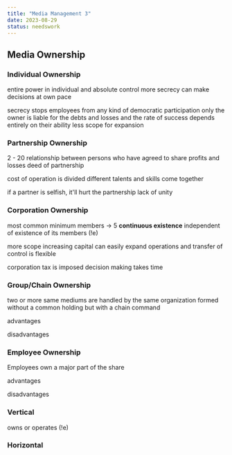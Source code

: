 ```yaml
---
title: "Media Management 3"
date: 2023-08-29
status: needswork
---
```


## Media Ownership
### Individual Ownership
entire power in individual and absolute control
more secrecy
can make decisions at own pace

secrecy stops employees from any kind of democratic participation
only the owner is liable for the debts and losses and the rate of success depends entirely on their ability 
less scope for expansion

### Partnership Ownership
2 - 20
relationship between persons who have agreed to share profits and losses
deed of partnership

cost of operation is divided
different talents and skills come together 

if a partner is selfish, it'll hurt the partnership
lack of unity 

### Corporation Ownership
most common
minimum members -> 5
**continuous existence** independent of existence of its members 
(!e)

more scope
increasing capital can easily expand operations and transfer of control is flexible

corporation tax is imposed
decision making takes time 

### Group/Chain Ownership
two or more same mediums are handled by the same organization 
formed without a common holding but with a chain command

advantages

disadvantages 

### Employee Ownership
Employees own a major part of the share

advantages

disadvantages 

### Vertical
owns or operates 
(!e)

### Horizontal
